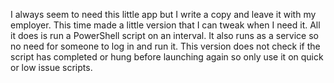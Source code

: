 I always seem to need this little app but I write a copy and leave it with my employer.  This time  made a little version that I can tweak when I need it.
All it does is run a PowerShell script on an interval.  It also runs as a service so no need for someone to log in and run it.  This version does not check
if the script has completed or hung before launching again so only use it on quick or low issue scripts.